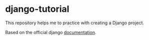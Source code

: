 # django-tutorial
This repository helps me to practice with creating a Django project.

Based on the official django [documentation](https://docs.djangoproject.com/en/3.1/intro/).
